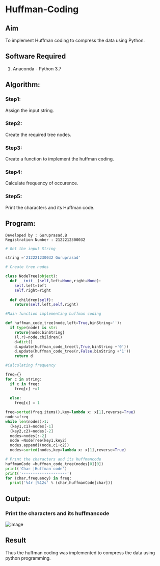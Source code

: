 # Huffman-Coding
## Aim
To implement Huffman coding to compress the data using Python.

## Software Required
1. Anaconda - Python 3.7

## Algorithm:
### Step1:
Assign the input string.


### Step2:
Create the required tree nodes.

### Step3:
Create a function to implement the huffman coding.

### Step4:
Calculate frequency of occurence.

### Step5:
Print the characters and its Huffman code.

 
## Program:
~~~
Developed by : Guruprasad.B
Registration Number : 2122212300032
~~~

``` Python
# Get the input String

string ='212221230032 Guruprasad'

# Create tree nodes

class NodeTree(object):
  def __init__(self,left=None,right=None):
    self.left=left
    self.right=right
    
  def children(self):
    return(self.left,self.right)

#Main function implementing huffman coding

def huffman_code_tree(node,left=True,binString=''):
  if type(node) is str:
    return{node:binString}
    (l,r)=node.children()
    d=dict()
    d.update(huffman_code_tree(l,True,binString +'0'))
    d.update(huffman_code_tree(r,False,binString +'1'))
    return d

#Calculating frequency

freq={}
for c in string:
  if c in freq:
    freq[c] +=1
  
  else:
    freq[c] = 1

freq=sorted(freq.items(),key=lambda x: x[1],reverse=True)
nodes=freq
while len(nodes)>1:
  (key1,c1)=nodes[-1]
  (key2,c2)=nodes[-2]
  nodes=nodes[:-2]
  node =NodeTree(key1,key2)
  nodes.append((node,c1+c2))
  nodes=sorted(nodes,key=lambda x: x[1],reverse=True)

# Print the characters and its huffmancode
huffmanCode =huffman_code_tree(nodes[0][0])
print('Char |Huffman code')
print('--------------------')
for (char,frequency) in freq:
  print('%4r |%12s' % (char,huffmanCode[char]))


```
## Output:

### Print the characters and its huffmancode
![image](https://github.com/Guruprasad21002001/Huffman-Coding/assets/95342910/3053b69b-a711-46ba-b1f4-6650909a2fce)


## Result
Thus the huffman coding was implemented to compress the data using python programming.
